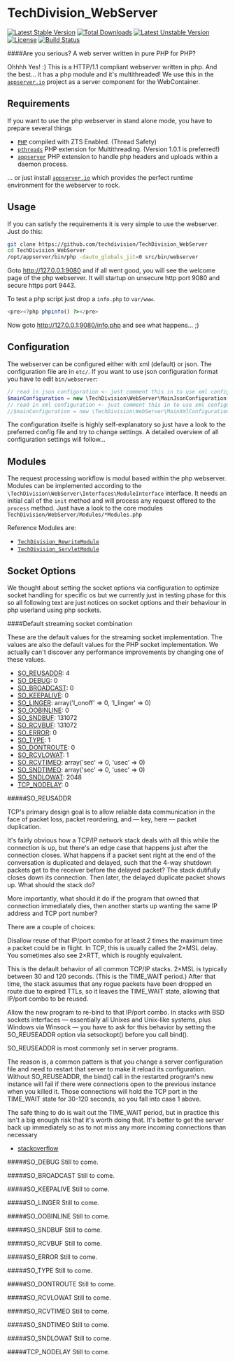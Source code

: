 TechDivision_WebServer
======================
[![Latest Stable Version](https://poser.pugx.org/techdivision/webserver/v/stable.png)](https://packagist.org/packages/techdivision/webserver) [![Total Downloads](https://poser.pugx.org/techdivision/webserver/downloads.png)](https://packagist.org/packages/techdivision/webserver) [![Latest Unstable Version](https://poser.pugx.org/techdivision/webserver/v/unstable.png)](https://packagist.org/packages/techdivision/webserver) [![License](https://poser.pugx.org/techdivision/webserver/license.png)](https://packagist.org/packages/techdivision/webserver) [![Build Status](https://travis-ci.org/techdivision/TechDivision_WebServer.png)](https://travis-ci.org/techdivision/TechDivision_WebServer) 


####Are you serious? A web server written in pure PHP for PHP?

Ohhhh Yes! :) This is a HTTP/1.1 compliant webserver written in php. And the best... it has a php module and it's multithreaded!
We use this in the [`appserver.io`](<http://www.appserver.io>) project as a server component for the WebContainer.

Requirements
------------
If you want to use the php webserver in stand alone mode, you have to prepare several things
* [`PHP`](<http://php.net>) compiled with ZTS Enabled. (Thread Safety)
* [`pthreads`](<https://github.com/krakjoe/pthreads>) PHP extension for Multithreading. (Version 1.0.1 is preferred!)
* [`appserver`](<https://github.com/techdivision/php-ext-appserver>) PHP extension to handle php headers and uploads within a daemon process.

... or just install [`appserver.io`](<http://www.appserver.io>) which provides the perfect runtime environment for the webserver to rock.

Usage
-----
If you can satisfy the requirements it is very simple to use the webserver. Just do this:
```bash
git clone https://github.com/techdivision/TechDivision_WebServer
cd TechDivision_WebServer
/opt/appserver/bin/php -dauto_globals_jit=0 src/bin/webserver
```

Goto http://127.0.0.1:9080 and if all went good, you will see the welcome page of the php webserver.
It will startup on unsecure http port 9080 and secure https port 9443.

To test a php script just drop a `info.php` to `var/www`.
```php
<pre><?php phpinfo() ?></pre>
```
Now goto http://127.0.0.1:9080/info.php and see what happens... ;)

Configuration
-------------
The webserver can be configured either with xml (default) or json. The configuration file are in `etc/`. If you want to use json configuration format you have to edit `bin/webserver`:
```php
// read in json configuration <- just comment this in to use xml configuration
$mainConfiguration = new \TechDivision\WebServer\MainJsonConfiguration(WEBSERVER_BASEDIR . 'etc/webserver.json');
// read in xml configuration <- just comment this in to use xml configuration
//$mainConfiguration = new \TechDivision\WebServer\MainXmlConfiguration(WEBSERVER_BASEDIR . 'etc/webserver.xml');
```

The configuration itselfe is highly self-explanatory so just have a look to the preferred config file and try to change settings. A detailed overview of all configuration settings will follow...

Modules
-------
The request processing workflow is modul based within the php webserver. Modules can be implemented according to the `\TechDivision\WebServer\Interfaces\ModuleInterface` interface. It needs an initial call of the `init` method and will process any request offered to the `process` method. Just have a look to the core modules `TechDivision/WebServer/Modules/*Modules.php`

Reference Modules are:

* [`TechDivision_RewriteModule`](<https://github.com/techdivision/TechDivision_RewriteModule>)
* [`TechDivision_ServletModule`](<https://github.com/techdivision/TechDivision_ServletModule>)

Socket Options
--------------

We thought about setting the socket options via configuration to optimize socket handling for specific os but we currently just in testing phase for this so all following text are just notices on socket options and their behaviour in php userland using php sockets.

####Default streaming socket combination

These are the default values for the streaming socket implementation. The values are also the default values for the PHP socket implementation. We actually can't discover any performance improvements by changing one of these values. 
        
* [SO_REUSADDR](#so_reusaddr): 	 4
* [SO_DEBUG](#so_debug): 		 0
* [SO_BROADCAST](#so_broadcast): 0 
* [SO_KEEPALIVE](#so_keepalive): 0
* [SO_LINGER](#so_linger): 		 array('l_onoff' => 0, 'l_linger' => 0)
* [SO_OOBINLINE](#so_oobinline): 0
* [SO_SNDBUF](#so_sndbuf): 		 131072
* [SO_RCVBUF](#so_rcvbuf): 		 131072
* [SO_ERROR](#so_error): 		 0
* [SO_TYPE](#so_type): 			 1
* [SO_DONTROUTE](#so_dontroute): 0
* [SO_RCVLOWAT](#so_rcvlowat):   1
* [SO_RCVTIMEO](#so_rcvtimeo):   array('sec' => 0, 'usec' => 0)
* [SO_SNDTIMEO](#so_sndtimeo):   array('sec' => 0, 'usec' => 0)
* [SO_SNDLOWAT](#so_sndlowat):   2048
* [TCP_NODELAY](#tcp_nodelay):   0

#####SO_REUSADDR

TCP's primary design goal is to allow reliable data communication in the face of packet 
loss, packet reordering, and — key, here — packet duplication.

It's fairly obvious how a TCP/IP network stack deals with all this while the connection 
is up, but there's an edge case that happens just after the connection closes. What 
happens if a packet sent right at the end of the conversation is duplicated and delayed, 
such that the 4-way shutdown packets get to the receiver before the delayed packet? The 
stack dutifully closes down its connection. Then later, the delayed duplicate packet 
shows up. What should the stack do?

More importantly, what should it do if the program that owned that connection immediately 
dies, then another starts up wanting the same IP address and TCP port number?

There are a couple of choices:

Disallow reuse of that IP/port combo for at least 2 times the maximum time a packet could 
be in flight. In TCP, this is usually called the 2×MSL delay. You sometimes also see 
2×RTT, which is roughly equivalent.

This is the default behavior of all common TCP/IP stacks. 2×MSL is typically between 30 
and 120 seconds. (This is the TIME_WAIT period.) After that time, the stack assumes that 
any rogue packets have been dropped en route due to expired TTLs, so it leaves the 
TIME_WAIT state, allowing that IP/port combo to be reused.

Allow the new program to re-bind to that IP/port combo. In stacks with BSD sockets 
interfaces — essentially all Unixes and Unix-like systems, plus Windows via Winsock — 
you have to ask for this behavior by setting the SO_REUSEADDR option via setsockopt() 
before you call bind().

SO_REUSEADDR is most commonly set in server programs.

The reason is, a common pattern is that you change a server configuration file and need 
to restart that server to make it reload its configuration. Without SO_REUSEADDR, the 
bind() call in the restarted program's new instance will fail if there were connections 
open to the previous instance when you killed it. Those connections will hold the TCP port 
in the TIME_WAIT state for 30-120 seconds, so you fall into case 1 above.

The safe thing to do is wait out the TIME_WAIT period, but in practice this isn't a big 
enough risk that it's worth doing that. It's better to get the server back up immediately 
so as to not miss any more incoming connections than necessary

* [stackoverflow](http://stackoverflow.com/questions/3229860/what-is-the-meaning-of-so-reuseaddr-setsockopt-option-linux)

#####SO_DEBUG
Still to come.

#####SO_BROADCAST
Still to come.

#####SO_KEEPALIVE
Still to come.

#####SO_LINGER
Still to come.

#####SO_OOBINLINE
Still to come.

#####SO_SNDBUF
Still to come.

#####SO_RCVBUF
Still to come.

#####SO_ERROR
Still to come.

#####SO_TYPE
Still to come.

#####SO_DONTROUTE
Still to come.

#####SO_RCVLOWAT
Still to come.

#####SO_RCVTIMEO
Still to come.

#####SO_SNDTIMEO
Still to come.

#####SO_SNDLOWAT
Still to come.

#####TCP_NODELAY
Still to come.
